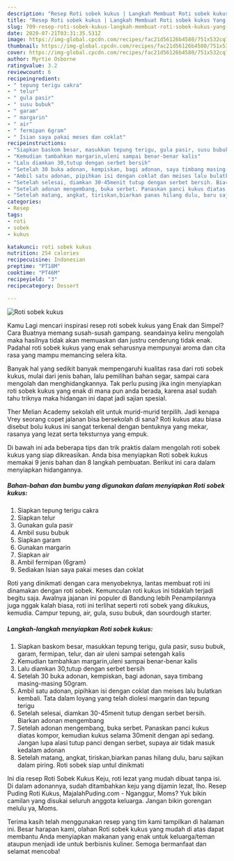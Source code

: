 ```yaml
---
description: "Resep Roti sobek kukus | Langkah Membuat Roti sobek kukus Yang Sedap"
title: "Resep Roti sobek kukus | Langkah Membuat Roti sobek kukus Yang Sedap"
slug: 709-resep-roti-sobek-kukus-langkah-membuat-roti-sobek-kukus-yang-sedap
date: 2020-07-21T03:31:35.531Z
image: https://img-global.cpcdn.com/recipes/fac21d56126b4580/751x532cq70/roti-sobek-kukus-foto-resep-utama.jpg
thumbnail: https://img-global.cpcdn.com/recipes/fac21d56126b4580/751x532cq70/roti-sobek-kukus-foto-resep-utama.jpg
cover: https://img-global.cpcdn.com/recipes/fac21d56126b4580/751x532cq70/roti-sobek-kukus-foto-resep-utama.jpg
author: Myrtie Osborne
ratingvalue: 3.2
reviewcount: 6
recipeingredient:
- " tepung terigu cakra"
- " telur"
- " gula pasir"
- " susu bubuk"
- " garam"
- " margarin"
- " air"
- " fermipan 6gram"
- " Isian saya pakai meses dan coklat"
recipeinstructions:
- "Siapkan baskom besar, masukkan tepung terigu, gula pasir, susu bubuk, garam, fermipan, telur, dan air uleni sampai setengah kalis"
- "Kemudian tambahkan margarin,uleni sampai benar-benar kalis"
- "Lalu diamkan 30,tutup dengan serbet bersih"
- "Setelah 30 buka adonan, kempiskan, bagi adonan, saya timbang masing-masing 50gram."
- "Ambil satu adonan, pipihkan isi dengan coklat dan meises lalu bulatkan kembali. Tata dalam loyang yang telah diolesi margarin dan tepung terigu"
- "Setelah selesai, diamkan 30-45menit tutup dengan serbet bersih. Biarkan adonan mengembang"
- "Setelah adonan mengembang, buka serbet. Panaskan panci kukus diatas kompor, kemudian kukus selama 30menit dengan api sedang. Jangan lupa alasi tutup panci dengan serbet, supaya air tidak masuk kedalam adonan"
- "Setelah matang, angkat, tiriskan,biarkan panas hilang dulu, baru sajikan dalam piring. Roti sobek siap untul dinikmati"
categories:
- Resep
tags:
- roti
- sobek
- kukus

katakunci: roti sobek kukus 
nutrition: 254 calories
recipecuisine: Indonesian
preptime: "PT18M"
cooktime: "PT46M"
recipeyield: "3"
recipecategory: Dessert

---
```



![Roti sobek kukus](https://img-global.cpcdn.com/recipes/fac21d56126b4580/751x532cq70/roti-sobek-kukus-foto-resep-utama.jpg)

Kamu Lagi mencari inspirasi resep roti sobek kukus yang Enak dan Simpel? Cara Buatnya memang susah-susah gampang. seandainya keliru mengolah maka hasilnya tidak akan memuaskan dan justru cenderung tidak enak. Padahal roti sobek kukus yang enak seharusnya mempunyai aroma dan cita rasa yang mampu memancing selera kita.

Banyak hal yang sedikit banyak mempengaruhi kualitas rasa dari roti sobek kukus, mulai dari jenis bahan, lalu pemilihan bahan segar, sampai cara mengolah dan menghidangkannya. Tak perlu pusing jika ingin menyiapkan roti sobek kukus yang enak di mana pun anda berada, karena asal sudah tahu triknya maka hidangan ini dapat jadi sajian spesial.

Ther Melian Academy sekolah elit untuk murid-murid terpilih. Jadi kenapa Vrey seorang copet jalanan bisa bersekolah di sana? Roti kukus atau biasa disebut bolu kukus ini sangat terkenal dengan bentuknya yang mekar, rasanya yang lezat serta teksturnya yang empuk.


Di bawah ini ada beberapa tips dan trik praktis dalam mengolah roti sobek kukus yang siap dikreasikan. Anda bisa menyiapkan Roti sobek kukus memakai 9 jenis bahan dan 8 langkah pembuatan. Berikut ini cara dalam menyiapkan hidangannya.

<!--inarticleads1-->

##### Bahan-bahan dan bumbu yang digunakan dalam menyiapkan Roti sobek kukus:

1. Siapkan  tepung terigu cakra
1. Siapkan  telur
1. Gunakan  gula pasir
1. Ambil  susu bubuk
1. Siapkan  garam
1. Gunakan  margarin
1. Siapkan  air
1. Ambil  fermipan (6gram)
1. Sediakan  Isian saya pakai meses dan coklat


Roti yang dinikmati dengan cara menyobeknya, lantas membuat roti ini dinamakan dengan roti sobek. Kemunculan roti kukus ini tidaklah terjadi begitu saja. Awalnya jajanan ini populer di Bandung lebih Penampilannya juga nggak kalah biasa, roti ini terlihat seperti roti sobek yang dikukus, kemudia. Campur tepung, air, gula, susu bubuk, dan sourdough starter. 

<!--inarticleads2-->

##### Langkah-langkah menyiapkan Roti sobek kukus:

1. Siapkan baskom besar, masukkan tepung terigu, gula pasir, susu bubuk, garam, fermipan, telur, dan air uleni sampai setengah kalis
1. Kemudian tambahkan margarin,uleni sampai benar-benar kalis
1. Lalu diamkan 30,tutup dengan serbet bersih
1. Setelah 30 buka adonan, kempiskan, bagi adonan, saya timbang masing-masing 50gram.
1. Ambil satu adonan, pipihkan isi dengan coklat dan meises lalu bulatkan kembali. Tata dalam loyang yang telah diolesi margarin dan tepung terigu
1. Setelah selesai, diamkan 30-45menit tutup dengan serbet bersih. Biarkan adonan mengembang
1. Setelah adonan mengembang, buka serbet. Panaskan panci kukus diatas kompor, kemudian kukus selama 30menit dengan api sedang. Jangan lupa alasi tutup panci dengan serbet, supaya air tidak masuk kedalam adonan
1. Setelah matang, angkat, tiriskan,biarkan panas hilang dulu, baru sajikan dalam piring. Roti sobek siap untul dinikmati


Ini dia resep Roti Sobek Kukus Keju, roti lezat yang mudah dibuat tanpa isi. Di dalam adonannya, sudah ditambahkan keju yang dijamin lezat, lho. Resep Puding Roti Kukus, MajalahPuding.com - Nganggur, Moms? Yuk bikin camilan yang disukai seluruh anggota keluarga. Jangan bikin gorengan melulu ya, Moms. 

Terima kasih telah menggunakan resep yang tim kami tampilkan di halaman ini. Besar harapan kami, olahan Roti sobek kukus yang mudah di atas dapat membantu Anda menyiapkan makanan yang enak untuk keluarga/teman ataupun menjadi ide untuk berbisnis kuliner. Semoga bermanfaat dan selamat mencoba!
